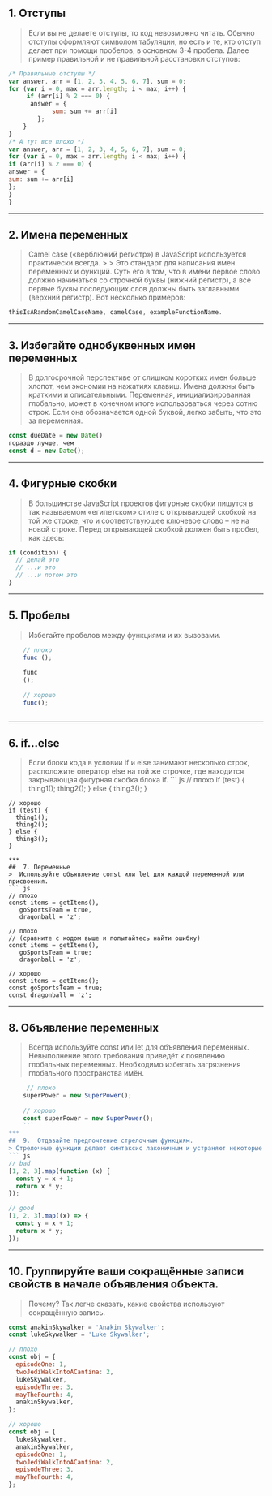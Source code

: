   ## 1. Отступы

>  Если вы не делаете отступы, то код невозможно читать. Обычно отступы оформляют символом табуляции, но есть и те, кто отступ делает при помощи пробелов, в основном 3-4 пробела. Далее пример правильной и не правильной расстановки отступов:
``` js
/* Правильные отступы */
var answer, arr = [1, 2, 3, 4, 5, 6, 7], sum = 0;
for (var i = 0, max = arr.length; i < max; i++) {
     if (arr[i] % 2 === 0) {
      answer = {
            sum: sum += arr[i]
        };
    }
}
/* А тут все плохо */
var answer, arr = [1, 2, 3, 4, 5, 6, 7], sum = 0;
for (var i = 0, max = arr.length; i < max; i++) {
if (arr[i] % 2 === 0) {
answer = {
sum: sum += arr[i]
};
}
}
```
***
##  2. Имена переменных
>  Camel case («верблюжий регистр») в JavaScript используется практически всегда. > > Это стандарт для написания имен переменных и функций.
> Суть его в том, что в имени первое слово должно начинаться со строчной буквы (нижний регистр), а все первые буквы последующих слов должны быть заглавными (верхний регистр). Вот несколько примеров:
``` js
thisIsARandomCamelCaseName, camelCase, exampleFunctionName. 
```
***
##  3. Избегайте однобуквенных имен переменных
> В долгосрочной перспективе от слишком коротких имен больше хлопот, чем экономии
 на нажатиях клавиш. Имена должны быть краткими и описательными. Переменная, инициализированная глобально, может в конечном итоге использоваться через сотню строк. Если она обозначается одной буквой, легко забыть, что это за переменная.
``` js
const dueDate = new Date()
гораздо лучше, чем
const d = new Date();
```
***
##  4. Фигурные скобки
>  В большинстве JavaScript проектов фигурные скобки пишутся в так называемом «египетском» стиле с открывающей скобкой на той же строке, что и соответствующее ключевое слово – не на новой строке. Перед открывающей скобкой должен быть пробел, как здесь:
``` js
if (condition) {
  // делай это
  // ...и это
  // ...и потом это
}
```
***
##  5.  Пробелы
   >  Избегайте пробелов между функциями и их вызовами. 
``` js
    // плохо
    func ();
    
    func
    ();
    
    // хорошо
    func();
    
  ```
***
##  6.  if...else
>  Если блоки кода в условии if и else занимают несколько строк, расположите оператор else на той же строчке, где находится закрывающая фигурная скобка блока if. ``` js
    // плохо
    if (test) {
      thing1();
      thing2();
    }
    else {
      thing3();
    }
    
    // хорошо
    if (test) {
      thing1();
      thing2();
    } else {
      thing3();
    }
 ```
***
##  7. Переменные
>  Используйте объявление const или let для каждой переменной или присвоения.
``` js
// плохо
const items = getItems(),
    goSportsTeam = true,
    dragonball = 'z';

// плохо
// (сравните с кодом выше и попытайтесь найти ошибку)
const items = getItems(),
    goSportsTeam = true;
    dragonball = 'z';

// хорошо
const items = getItems();
const goSportsTeam = true;
const dragonball = 'z';
```
***
##  8. Объявление переменных
> Всегда используйте const или let для объявления переменных. Невыполнение этого требования приведёт к появлению глобальных переменных. Необходимо избегать загрязнения глобального пространства имён.
``` js
     // плохо
    superPower = new SuperPower();
     
    // хорошо
    const superPower = new SuperPower();
    ```
***
##  9.  Отдавайте предпочтение стрелочным функциям.
> Стрелочные функции делают синтаксис лаконичным и устраняют некоторые трудности с ним. Отдавайте предпочтение стрелочным функциям, вместо ключевого слова function, особенно для вложенных функций.
``` js
// bad
[1, 2, 3].map(function (x) {
  const y = x + 1;
  return x * y;
});

// good
[1, 2, 3].map((x) => {
  const y = x + 1;
  return x * y;
});
```
***
##  10. Группируйте ваши сокращённые записи свойств в начале объявления объекта.

> Почему? Так легче сказать, какие свойства используют сокращённую запись.
``` js
const anakinSkywalker = 'Anakin Skywalker';
const lukeSkywalker = 'Luke Skywalker';

// плохо
const obj = {
  episodeOne: 1,
  twoJediWalkIntoACantina: 2,
  lukeSkywalker,
  episodeThree: 3,
  mayTheFourth: 4,
  anakinSkywalker,
};

// хорошо
const obj = {
  lukeSkywalker,
  anakinSkywalker,
  episodeOne: 1,
  twoJediWalkIntoACantina: 2,
  episodeThree: 3,
  mayTheFourth: 4,
}; 
```
